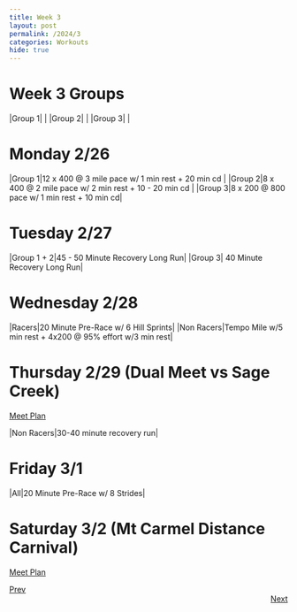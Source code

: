 ```yaml
---
title: Week 3
layout: post
permalink: /2024/3
categories: Workouts
hide: true
---
```



# Week 3 Groups

|Group 1| |
|Group 2| |
|Group 3| |

# Monday 2/26 

|Group 1|12 x 400 @ 3 mile pace w/ 1 min rest + 20 min cd |
|Group 2|8 x 400 @ 2 mile pace w/ 2 min rest + 10 - 20 min cd |
|Group 3|8 x 200 @ 800 pace w/ 1 min rest + 10 min cd|

# Tuesday 2/27

|Group 1 + 2|45 - 50 Minute Recovery Long Run|
|Group 3| 40 Minute Recovery Long Run|

# Wednesday 2/28

|Racers|20 Minute Pre-Race w/ 6 Hill Sprints|
|Non Racers|Tempo Mile w/5 min rest + 4x200 @ 95% effort w/3 min rest|

# Thursday 2/29 (Dual Meet vs Sage Creek)

[Meet Plan]({{site.baseurl}}/2024/SC)

|Non Racers|30-40 minute recovery run|

# Friday 3/1

|All|20 Minute Pre-Race w/ 8 Strides|

# Saturday 3/2 (Mt Carmel Distance Carnival)

[Meet Plan]({{site.baseurl}}/2024/MCDC)

<div style="text-align: left"> <a href="{{site.baseurl}}/2024/2">Prev</a></div> 
<div style="text-align: right"> <a href="{{site.baseurl}}/2024/4">Next</a></div>